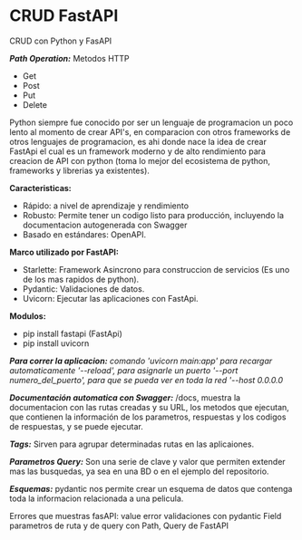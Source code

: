 # CRUD FastAPI
CRUD con Python y FasAPI

***Path Operation:*** Metodos HTTP
- Get
- Post
- Put
- Delete

Python siempre fue conocido por ser un lenguaje de programacion un poco lento al momento de crear API's, en comparacion con otros frameworks de otros lenguajes de programacion, es ahi donde nace la idea de crear FastApi el cual es un framework moderno y de alto rendimiento para creacion de API con python (toma lo mejor del ecosistema de python, frameworks y librerias ya existentes).

**Caracteristicas:**
- Rápido: a nivel de aprendizaje y rendimiento
- Robusto: Permite tener un codigo listo para producción, incluyendo la documentacion autogenerada con Swagger
- Basado en estándares: OpenAPI.

**Marco utilizado por FastAPI:**
- Starlette: Framework Asincrono para construccion de servicios (Es uno de los mas rapidos de python).
- Pydantic: Validaciones de datos.
- Uvicorn: Ejecutar las aplicaciones con FastApi.

**Modulos:**
- pip install fastapi (FastApi)
- pip install uvicorn

***Para correr la aplicacion:*** *comando 'uvicorn main:app' para recargar automaticamente '--reload', para asignarle un puerto '--port numero_del_puerto', para que se pueda ver en toda la red '--host 0.0.0.0*

***Documentación automatica con Swagger:*** /docs, muestra la documentacion con las rutas creadas y su URL, los metodos que ejecutan, que contienen la información de los parametros, respuestas y los codigos de respuestas, y se puede ejecutar.

***Tags:*** Sirven para agrupar determinadas rutas en las aplicaiones.

***Parametros Query:*** Son una serie de clave y valor que permiten extender mas las busquedas, ya sea en una BD o en el ejemplo del repositorio.


***Esquemas:*** pydantic nos permite crear un esquema de datos que contenga toda la informacion relacionada a una pelicula.

Errores que muestras fasAPI: value error
validaciones con pydantic Field
parametros de ruta y de query con Path, Query de FastAPI